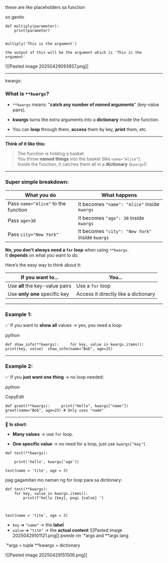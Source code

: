 these are like placeholders sa function

so ganito

```
def multiply(parameter):
	print(parameter)


multiply('This is the argument') 

the output of this will be the argument which is 'This is the argument'

```
![[Pasted image 20250429093857.png]]

---


kwargs:
### **What is `**kwargs`?**

- `**kwargs` means: "**catch any number of _named_ arguments**" (key-value pairs).
    
- **kwargs** turns the extra arguments into a **dictionary** inside the function.
    
- You can **loop** through them, **access** them by key, **print** them, etc.
    

---

**Think of it like this:**

> The function is holding a basket.  
> You throw **named things** into the basket (like `name="Alice"`).  
> Inside the function, it catches them all in a **dictionary** (`kwargs`)!

---

### **Super simple breakdown:**

|What you do|What happens|
|---|---|
|Pass `name="Alice"` to the function|It becomes `"name": "Alice"` inside `kwargs`|
|Pass `age=30`|It becomes `"age": 30` inside `kwargs`|
|Pass `city="New York"`|It becomes `"city": "New York"` inside `kwargs`|

**No, you don't always need a `for` loop** when using `**kwargs`.  
It **depends** on what you want to do.

Here’s the easy way to think about it:

|If you want to...|You...|
|---|---|
|Use **all** the key-value pairs|Use a `for` loop|
|Use **only one** specific key|Access it directly like a dictionary|

---

### Example 1:

✅ If you want to **show all** values → yes, you need a loop:

python

`def show_info(**kwargs):     for key, value in kwargs.items():         print(key, value)  show_info(name="Bob", age=25)`

---

### Example 2:

✅ If you **just want one thing** → no loop needed:

python

CopyEdit

`def greet(**kwargs):     print("Hello", kwargs["name"])  greet(name="Bob", age=25) # Only uses "name"`

---

🔵 **In short:**

- **Many values** → use `for` loop.
    
- **One specific value** → no need for a loop, just use `kwargs["key"]`.
```
def test(**kwargs):

    print('hello', kwargs['age'])

test(name = 'tite', age = 3)
```

pag gagamitan mo naman ng for loop para sa dictionary:

```
def test(**kwargs):
    for key, value in kwargs.items():
        print(f'hello {key}, pogi {value} ')

  

test(name = 'tite', age = 3)
```

- `key` ➔ `"name"` → the **label** 
- `value` ➔ `"tite"` → the **actual content**
![[Pasted image 20250429101121.png]]
pwede rin `*args and **args lang

`*args = tuple
**kwargs = dictionary


![[Pasted image 20250429151506.png]]